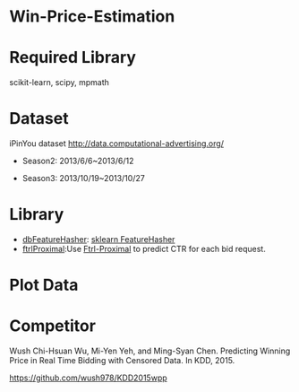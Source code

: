 # Win-Price-Estimation

# Required Library
  scikit-learn, scipy, mpmath

# Dataset

iPinYou dataset  http://data.computational-advertising.org/

  * Season2: 2013/6/6~2013/6/12

  * Season3: 2013/10/19~2013/10/27

# Library
   * [dbFeatureHasher](./dbFeatureHasher): [sklearn FeatureHasher](http://scikit-learn.org/stable/modules/generated/sklearn.feature_extraction.FeatureHasher.html)
   * [ftrlProximal](./ftrlProximal):Use [Ftrl-Proximal](https://www.eecs.tufts.edu/~dsculley/papers/ad-click-prediction.pdf) to predict CTR for each bid request. 

# Plot Data

# Competitor
  Wush Chi-Hsuan Wu, Mi-Yen Yeh, and Ming-Syan Chen. Predicting Winning Price in Real Time Bidding with Censored Data. In KDD, 2015.
  
  
  https://github.com/wush978/KDD2015wpp
